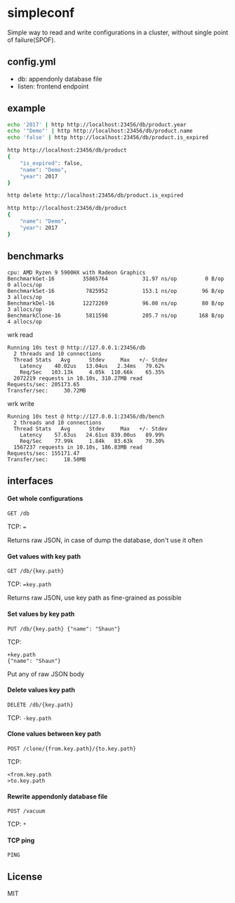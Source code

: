 # simpleconf

Simple way to read and write configurations in a cluster, without single point of failure(SPOF).

## config.yml

- db: appendonly database file
- listen: frontend endpoint

## example

```bash
echo '2017' | http http://localhost:23456/db/product.year
echo '"Demo"' | http http://localhost:23456/db/product.name
echo 'false' | http http://localhost:23456/db/product.is_expired

http http://localhost:23456/db/product
{
    "is_expired": false, 
    "name": "Demo", 
    "year": 2017
}

http delete http://localhost:23456/db/product.is_expired

http http://localhost:23456/db/product
{
    "name": "Demo", 
    "year": 2017
}
```

## benchmarks

```
cpu: AMD Ryzen 9 5900HX with Radeon Graphics
BenchmarkGet-16      	35865764	       31.97 ns/op	       0 B/op	       0 allocs/op
BenchmarkSet-16      	 7825952	       153.1 ns/op	      96 B/op	       3 allocs/op
BenchmarkDel-16      	12272269	       96.00 ns/op	      80 B/op	       3 allocs/op
BenchmarkClone-16    	 5811598	       205.7 ns/op	     168 B/op	       4 allocs/op
```

wrk read

```
Running 10s test @ http://127.0.0.1:23456/db
  2 threads and 10 connections
  Thread Stats   Avg      Stdev     Max   +/- Stdev
    Latency    40.02us   13.04us   2.34ms   79.62%
    Req/Sec   103.13k     4.05k  110.66k    65.35%
  2072219 requests in 10.10s, 310.27MB read
Requests/sec: 205173.65
Transfer/sec:     30.72MB
```

wrk write

```
Running 10s test @ http://127.0.0.1:23456/db/bench
  2 threads and 10 connections
  Thread Stats   Avg      Stdev     Max   +/- Stdev
    Latency    57.63us   24.61us 839.00us   89.99%
    Req/Sec    77.99k     1.84k   83.63k    70.30%
  1567237 requests in 10.10s, 186.83MB read
Requests/sec: 155171.47
Transfer/sec:     18.50MB
```

## interfaces

#### Get whole configurations

`GET /db`

TCP:
`=`

Returns raw JSON, in case of dump the database, don't use it often

#### Get values with key path

`GET /db/{key.path}`

TCP:
`=key.path`

Returns raw JSON, use key path as fine-grained as possible

#### Set values by key path

`PUT /db/{key.path} {"name": "Shaun"}`

TCP:
```
+key.path
{"name": "Shaun"}
```

Put any of raw JSON body

#### Delete values key path

`DELETE /db/{key.path}`

TCP:
`-key.path`

#### Clone values between key path

`POST /clone/{from.key.path}/{to.key.path}`

TCP:
```
<from.key.path
>to.key.path
```

#### Rewrite appendonly database file

`POST /vacuum`

TCP:
`*`

#### TCP ping

`PING`

## License 

MIT
